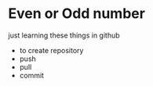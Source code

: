 # Even or Odd number

just learning these things in github
* to create repository
* push
* pull
* commit
